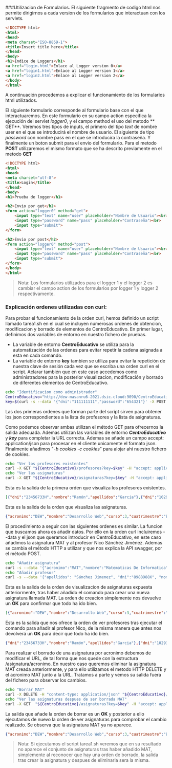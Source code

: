 ###Utilizacion de Formularios.
El siguiente fragmento de codigo html nos permite dirigirnos a cada version de los formularios que interactuan con los servlets.
```html
<!DOCTYPE html>
<html>
<head>
<meta charset="ISO-8859-1">
<title>Insert title here</title>
</head>
<body>
<h1>Indice de Loggers</h1>
<a href="login.html">Enlace al Logger version 0</a>
<a href="login1.html">Enlace al Logger version 1</a>
<a href="login2.html">Enlace al Logger version 2</a>
</body>
</html>
```
A continuación procedemos a explicar el funcionamiento de los formularios html utilizados.

El siguiente formulario corresponde  al formulario base con el que interactuaremos. En este formulario en su campo action especifica la ejecución del servlet *logger0*,  y el campo method el uso del metodo ** GET**.
Veremos tres tipos de inputs, el primero del tipo *text* de nombre user en el que se introducirá el nombre de usuario. El siguiente de tipo *password* con nombre pass en el que se introducira la contraseña. Y finalmente un boton submit para el envio del formulario.
Para el metodo **POST** utilizaremos el mismo formato que se ha descrito previamente en el metodo **GET**
```html
<!DOCTYPE html>
<html>
<head>
<meta charset="utf-8">
<title>Login</title>
</head>
<body>
<h1>Prueba de logger</h1>

<h2>Envio por get</h2>
<form action="logger0" method="get">
	<input type="text" name="user" placeholder="Nombre de Usuario"><br>
	<input type="password" name="pass" placeholder="Contraseña"><br>
	<input type="submit">
</form>

<h2>Envio por post</h2>
<form action="logger0" method="post">
	<input type="text" name="user" placeholder="Nombre de Usuario"><br>
	<input type="password" name="pass" placeholder="Contraseña"><br>
	<input type="submit">
</form>
</body>
</html>
```
>Nota: Los formularios utilizados para el logger 1 y el logger 2 es cambiar el campo action de los formularios por logger 1 y logger 2 respectivamente.


### Explicación ordenes utilizadas con curl:
Para probar el funcionamiento de la orden curl, hemos definido un script llamado tarea1.sh en el cual se incluyen numerosas ordenes de obtencion, modificacion y borrado de elementos de CentroEducativo.
En primer lugar, definimos dos variables de entorno en nuestro fichero de pruebas.
- La variable de entorno **CentroEducativo** se utiliza para la automatización de las ordenes para evitar repetir la cadena asignada a esta en cada comando.
- La variable de entorno **key** tambien se utiliza para evitar la repetición de nuestra clave de sesión cada vez que se escriba una orden curl en el script.
Aclarar también que en este caso accedemos como administradores para la posterior visualizacion, modificación y borrado de diferentes elementos de CentroEducativo.

```bash
echo "Identificacion como administrador"
CentroEducativo="http://dew-masanru6-2021.dsic.cloud:9090/CentroEducativo"
key=$(curl -s --data '{"dni":"111111111","password":"654321"}' -X POST -H "content-type: application/json" ${CentroEducativo}/login -H "accept: */*" -c cookies -b cookies)
```
Las dos primeras ordenes que forman parte del script sirven para obtener los json correspondientes a la lista de profesores y la lista de asignaturas.



Como podemos observar ambas utilizan el método GET para ofrecernos la salida adecuada. Ademas utilizan las variables de entorno ***CentroEducativo*** y ***key***   para completar la URL correcta. Ademas se añade un campo accept: application/json para procesar en el cliente unicamente el formato json. Finalmente añadimos "*-b cookies -c cookies*" para alojar ahi nuestro fichero de cookies.
```bash
echo "Ver los profesores existentes"
curl -X GET "${CentroEducativo}/profesores?key=$key" -H "accept: application/json" -b cookies -c cookies
echo "Ver las asignaturas"
curl -X GET "${CentroEducativo}/asignaturas?key=$key" -H "accept: application/json" -b cookies -c cookies
```
Esta es la salida de la primera orden que visualiza los profesores existentes.
```json
[{"dni":"23456733H","nombre":"Ramón","apellidos":"Garcia"},{"dni":"10293756L","nombre":"Pedro","apellidos":"Valderas"},{"dni":"06374291A","nombre":"Manoli","apellidos":"ALbert"},{"dni":"65748923M","nombre":"Joan","apellidos":"Fons"}
```
Esta es la salida de la orden que visualiza las asignaturas.
```json
{"acronimo":"DEW","nombre":"Desarrollo Web","curso":3,"cuatrimestre":"B","creditos":4.5},{"acronimo":"IAP","nombre":"Integración de Aplicaciones","curso":4,"cuatrimestre":"A","creditos":4.5},{"acronimo":"DCU","nombre":"Desarrollo Centrado en el Usuario","curso":4,"cuatrimestre":"A","creditos":4.5}
```
El procedimiento a seguir con las siguientes ordenes es similar. La funcion que buscamos ahora es añadir datos. Por ello en la orden curl incluiremos --data y el json que queramos introducir en CentroEducativo, en este caso añadimos la asignatura MAT y al profesor Nico Sánchez Jiménez.  Ademas se cambia el método HTTP a utilizar y que nos explica la API swagger, por el método POST.

```bash
echo "Añadir asignatura"
curl -s --data '{"acronimo":"MAT","nombre":"Matematicas De Informatica","curso":4,"cuatrimestre":"A","creditos":4.5}' -X POST -H "content-type: application/json" "${CentroEducativo}/asignaturas?key=$key" -H "accept:*/*" -b cookies -c cookies
echo "Añadir profesor"
curl -s --data '{"apellidos": "Sánchez Jimenez", "dni":"8988988X", "nombre":"Nico", "password":"1234"}' -X POST -H "content-type: application/json" "${CentroEducativo}/profesores?key=$key" -H "accept:*/*" -b cookies -c cookies
```
Esta es la salida de la orden de visualizacion de asignaturas expuesta anteriormente, tras haber añadido el comando para crear una nueva asignatura llamada MAT. La orden de creacion simplemente nos devuelve un **OK** para confirmar que todo ha ido bien.
```json
[{"acronimo":"DEW","nombre":"Desarrollo Web","curso":3,"cuatrimestre":"B","creditos":4.5},{"acronimo":"IAP","nombre":"Integración de Aplicaciones","curso":4,"cuatrimestre":"A","creditos":4.5},{"acronimo":"DCU","nombre":"Desarrollo Centrado en el Usuario","curso":4,"cuatrimestre":"A","creditos":4.5},{"acronimo":"MAT","nombre":"Matematicas De Informatica","curso":4,"cuatrimestre":"A","creditos":4.5}
```
Esta es la salida que nos ofrece la orden de ver profesores tras ejecutar el comando para añadir al profesor Nico, de la misma manera que antes nos devolverá un **OK** para decir que todo ha ido bien.
```json
{"dni":"23456733H","nombre":"Ramón","apellidos":"Garcia"},{"dni":"10293756L","nombre":"Pedro","apellidos":"Valderas"},{"dni":"06374291A","nombre":"Manoli","apellidos":"ALbert"},{"dni":"65748923M","nombre":"Joan","apellidos":"Fons"},{"dni":"8988988X","nombre":"Nico","apellidos":"Sánchez Jimenez"}
```
Para realizar el borrado de una asignatura por acronimo debemos de modificar el URL, de tal forma que nos quede con la estructura /asignatura/acronimo. En nuestro caso queremos eliminar la asignatura MAT creada anteriormente, y para ello utilizamos el metodo HTTP DELETE y el acronimo MAT junto a la URL.
Tratamos a parte y vemos su salida fuera del fichero para observar los cambios.
```bash
echo "Borrar MAT"
curl -X DELETE -H "content-type: application/json" "${CentroEducativo}/asignaturas/MAT?key=$key" -H "accept: */*" -b cookies -c cookies
echo "Ver las asignaturas despues de ser borrada MAT"
curl -X GET  "${CentroEducativo}/asignaturas?key=$key" -H "accept: application/json" -b cookies -c cookies
```
La salida que añade la orden de borrar es un **OK** y posterior a ello ejecutamos de nuevo la orden de ver asignaturas para comprobar el cambio realizado. Se observa que la asignatura MAT ya no aparece.
```json
{"acronimo":"DEW","nombre":"Desarrollo Web","curso":3,"cuatrimestre":"B","creditos":4.5},{"acronimo":"IAP","nombre":"Integración de Aplicaciones","curso":4,"cuatrimestre":"A","creditos":4.5},{"acronimo":"DCU","nombre":"Desarrollo Centrado en el Usuario","curso":4,"cuatrimestre":"A","creditos":4.5}
```
> Nota: Si ejecutamos el script tarea1.sh veremos que en su resultado no aparece el conjunto de asignaturas tras haber añadido MAT, simplemente al reconocer que hay una orden de borrado, la salida tras crear la asignatura y despues de eliminarla sera la misma.
